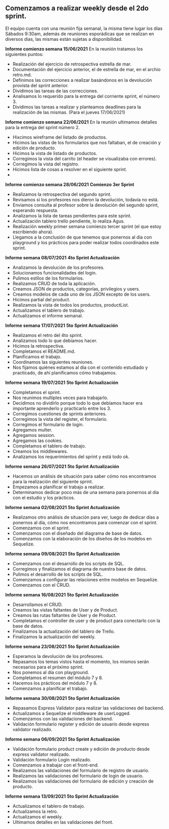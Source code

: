 
## Comenzamos a realizar weekly desde el 2do sprint.

El equipo cuenta con una reunión fija semanal, la misma tiene lugar los días Sábados 9:30am, además de reuniones esporádicas que se realizan en diversos días, las mismas están sujetas a disponibilidad.

**Informe comienzo semana 15/06/2021**
En la reunión tratamos los siguientes puntos:
 - Realización del ejercicio de retrospectiva estrella de mar.
 - Documentación del ejercicio anterior, el de estrella de mar, en el archio retro.md.
 - Definimos las correcciones a realizar basándonos en la devolución provista del sprint anterior.
 - Dividimos las tareas de las correcciones.
 - Analisamos lo requerido para la entrega del corriente sprint, el número 3.
 - Dividimos las tareas a realizar y planteamos deadlines para la realización de las mismas. (Para el jueves 17/06/2021)



**Informe comienzo semana 22/06/2021**
En la reunión ultimamos detalles para la entrega del sprint número 2.
- Hixcimos wireframe del listado de productos.
- Hicimos las vistas de los formularios que nos faltaban, el de creación y edición de producto.
- Hicimos la vista de listado de productos.
- Corregimos la vista del carrito (el header se visualizaba con errores).
- Corregimos la vista del registro.
- Hicimos lista de cosas a resolver en el siguiente sprint.
- 

**Informe comienzo semana 28/06/2021**  **Comienzo 3er Sprint**
- Realizamos la retrospectiva del segundo sprint.
- Revisamos si los profesores nos dieron la devolución, todavía no está.
- Enviamos consulta al profesor sobre la devolución del segundo sprint, esperando respuesta.
- Analizamos la lista de tareas pendientes para este sprint.
- Actualización tablero trello pendiente, lo realiza Agus.
- Realización weekly primer semana comienzo tercer sprint (el que estoy escribiendo ahora).
- Llegamos a la conclusión de que tenemos que ponernos al día con playground y los prácticos para poder realizar todos coordinados este sprint.


**Informe semana 08/07/2021**  **4to Sprint Actualización**
- Analizamos la devolución de los profesores.
- Solucionamos funcionalidades del login.
- Pulimos estilos de los formularios.
- Realizamos CRUD de toda la aplicación.
- Creamos JSON de productos, categorías, privilegios y users.
- Creamos modelos de cada uno de los JSON excepto de los users.
- Hicimos partial del product.
- Realizamos la vista de todos los productos, productList.
- Actualizamos el tablero de trabajo.
- Actualizamos el informe semanal.


**Informe semana 17/07/2021**  **5to Sprint Actualización**
 - Realizamos el retro del 4to sprint.
 - Analizamos todo lo que debíamos hacer.
 - Hicimos la retrospectiva.
 - Completamos el README.md.
 - Planificamos el trabajo.
 - Coordinamos las siguientes reuniones.
 - Nos fijamos quiénes estamos al día con el contenido estudiado y practicado, de ahí planificamos cómo trabajamos.


**Informe semana 19/07/2021**  **5to Sprint Actualización**
 - Completamos el sprint.
 - Nos reunimos multiples veces para trabajarlo.
 - Decidimos no dividirlo porque todo lo que debíamos hacer era importante aprenderlo y practicarlo entre los 3.
 - Corregimos cuestiones de sprints anteriores.
 - Corregimos la vista del register, el formulario.
 - Corregimos el formulario de login.
 - Agregamos multer.
 - Agregamos session.
 - Agregamos las cookies.
 - Completamos el tablero de trabajo.
 - Creamos los middlewares.
 - Analizamos los requerimientos del sprint y está todo ok.


**Informe semana 26/07/2021**  **5to Sprint Actualización**
 - Hacemos un análisis de situación para saber cómo nos encontramos para la realización del siguiente sprint.
 - Empezamos a planificar el trabajo a realizar.
 - Determinamos dedicar poco más de una semana para ponernos al día con el estudio y los prácticos.


**Informe semana 02/08/2021**  **5to Sprint Actualización**
 - Realizamos otro análisis de situación para ver, luego de dedicar días a ponernos al día, cómo nos encontramos para comenzar con el sprint.
 - Comenzamos con el sprint.
 - Comenzamos con el diseñado del diagrama de base de datos.
 - Comenzamos con la elaboración de los diseños de los modelos en Sequelize.
 

**Informe semana 09/08/2021**  **5to Sprint Actualización**
 - Comenzamos con el desarrollo de los scripts de SQL.
 - Corregimos y finalizamos el diagrama de nuestra base de datos.
 - Pulimos el desarrollo de los scripts de SQL.
 - Comenzamos a configurar las relaciones entre modelos en Sequelize.
 - Comenzamos con el CRUD.


**Informe semana 16/08/2021**  **5to Sprint Actualización**
 - Desarrollamos el CRUD.
 - Creamos las vistas faltantes de User y de Product.
 - Creamos las rutas faltantes de User y de Product.
 - Completamos el controller de user y de product para conectarlo con la base de datos.
 - Finalizamos la actualización del tablero de Trello.
 - Finalizamos la actualización del weekly.


**Informe semana 23/08/2021**  **5to Sprint Actualización**
  - Esperamos la devolución de los profesores.
  - Repasamos los temas vistos hasta el momento, los mismos serán necesarios para el próximo sprint.
  - Nos ponemos al día con playground.
  - Completamos el resumen del módulo 7 y 8.
  - Hacemos los prácticos del módulo 7 y 8.
  - Comenzamos a planificar el trabajo. 

**Informe semana 30/08/2021**  **5to Sprint Actualización**
  - Repasamos Express Validator para realizar las validaciones del backend.
  - Actualizamos a Sequelize el middleware de userLogged.
  - Comenzamos con las validaciones del backend.
  - Validación formulario register y edición de usuario desde express validator realizado.

**Informe semana 06/09/2021**  **5to Sprint Actualización**
  - Validación formulario product create y edición de producto desde express validator realizado.
  - Validación formulario Login realizado.
  - Comenzamos a trabajar con el front-end.
  - Realizamos las validaciones del formulario de registro de usuario.
  - Realizamos las validaciones del formulario de login de usuario.
  - Realizamos las validaciones del formulario de edición y creación de producto.

**Informe semana 13/09/2021**  **5to Sprint Actualización**
  - Actualizamos el tablero de trabajo.
  - Actualizamos la retro.
  - Actualizamos el weekly.
  - Ultimamos detalles en las validaciones del front.